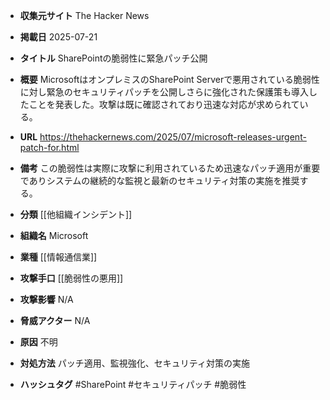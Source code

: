 - **収集元サイト**
The Hacker News

- **掲載日**
2025-07-21

- **タイトル**
SharePointの脆弱性に緊急パッチ公開

- **概要**
MicrosoftはオンプレミスのSharePoint Serverで悪用されている脆弱性に対し緊急のセキュリティパッチを公開しさらに強化された保護策も導入したことを発表した。攻撃は既に確認されており迅速な対応が求められている。

- **URL**
https://thehackernews.com/2025/07/microsoft-releases-urgent-patch-for.html

- **備考**
この脆弱性は実際に攻撃に利用されているため迅速なパッチ適用が重要でありシステムの継続的な監視と最新のセキュリティ対策の実施を推奨する。

- **分類**
[[他組織インシデント]]

- **組織名**
Microsoft

- **業種**
[[情報通信業]]

- **攻撃手口**
[[脆弱性の悪用]]

- **攻撃影響**
N/A

- **脅威アクター**
N/A

- **原因**
不明

- **対処方法**
パッチ適用、監視強化、セキュリティ対策の実施

- **ハッシュタグ**
#SharePoint #セキュリティパッチ #脆弱性
